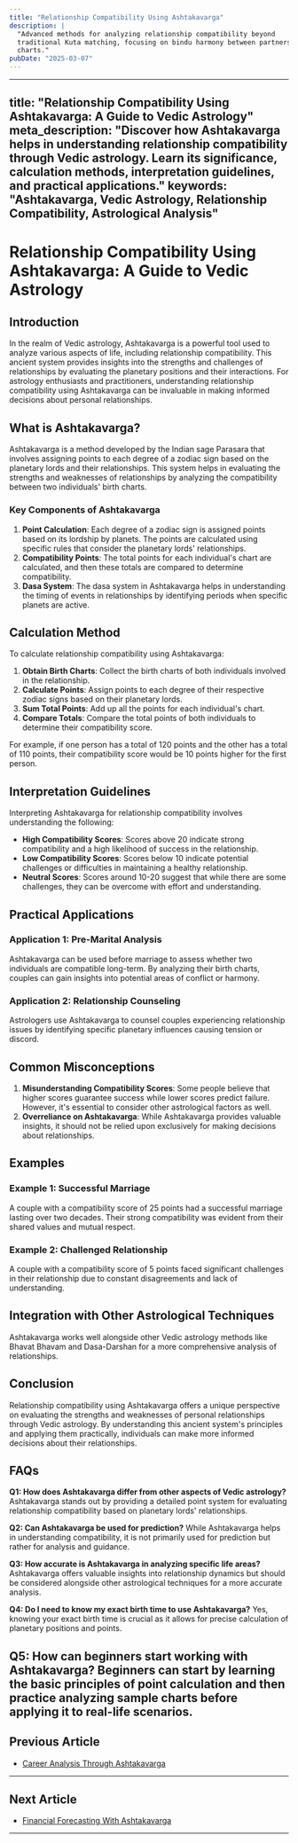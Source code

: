 ```yaml
---
title: "Relationship Compatibility Using Ashtakavarga"
description: |
  "Advanced methods for analyzing relationship compatibility beyond
  traditional Kuta matching, focusing on bindu harmony between partners\'
  charts."
pubDate: "2025-03-07"
---
```


---
title: "Relationship Compatibility Using Ashtakavarga: A Guide to Vedic Astrology"
meta_description: "Discover how Ashtakavarga helps in understanding relationship compatibility through Vedic astrology. Learn its significance, calculation methods, interpretation guidelines, and practical applications."
keywords: "Ashtakavarga, Vedic Astrology, Relationship Compatibility, Astrological Analysis"
---

# Relationship Compatibility Using Ashtakavarga: A Guide to Vedic Astrology

## Introduction

In the realm of Vedic astrology, Ashtakavarga is a powerful tool used to analyze various aspects of life, including relationship compatibility. This ancient system provides insights into the strengths and challenges of relationships by evaluating the planetary positions and their interactions. For astrology enthusiasts and practitioners, understanding relationship compatibility using Ashtakavarga can be invaluable in making informed decisions about personal relationships.

## What is Ashtakavarga?

Ashtakavarga is a method developed by the Indian sage Parasara that involves assigning points to each degree of a zodiac sign based on the planetary lords and their relationships. This system helps in evaluating the strengths and weaknesses of relationships by analyzing the compatibility between two individuals' birth charts.

### Key Components of Ashtakavarga

1. **Point Calculation**: Each degree of a zodiac sign is assigned points based on its lordship by planets. The points are calculated using specific rules that consider the planetary lords' relationships.
2. **Compatibility Points**: The total points for each individual's chart are calculated, and then these totals are compared to determine compatibility.
3. **Dasa System**: The dasa system in Ashtakavarga helps in understanding the timing of events in relationships by identifying periods when specific planets are active.

## Calculation Method

To calculate relationship compatibility using Ashtakavarga:

1. **Obtain Birth Charts**: Collect the birth charts of both individuals involved in the relationship.
2. **Calculate Points**: Assign points to each degree of their respective zodiac signs based on their planetary lords.
3. **Sum Total Points**: Add up all the points for each individual's chart.
4. **Compare Totals**: Compare the total points of both individuals to determine their compatibility score.

For example, if one person has a total of 120 points and the other has a total of 110 points, their compatibility score would be 10 points higher for the first person.

## Interpretation Guidelines

Interpreting Ashtakavarga for relationship compatibility involves understanding the following:

- **High Compatibility Scores**: Scores above 20 indicate strong compatibility and a high likelihood of success in the relationship.
- **Low Compatibility Scores**: Scores below 10 indicate potential challenges or difficulties in maintaining a healthy relationship.
- **Neutral Scores**: Scores around 10-20 suggest that while there are some challenges, they can be overcome with effort and understanding.

## Practical Applications

### Application 1: Pre-Marital Analysis

Ashtakavarga can be used before marriage to assess whether two individuals are compatible long-term. By analyzing their birth charts, couples can gain insights into potential areas of conflict or harmony.

### Application 2: Relationship Counseling

Astrologers use Ashtakavarga to counsel couples experiencing relationship issues by identifying specific planetary influences causing tension or discord.

## Common Misconceptions

1. **Misunderstanding Compatibility Scores**: Some people believe that higher scores guarantee success while lower scores predict failure. However, it's essential to consider other astrological factors as well.
2. **Overreliance on Ashtakavarga**: While Ashtakavarga provides valuable insights, it should not be relied upon exclusively for making decisions about relationships.

## Examples

### Example 1: Successful Marriage

A couple with a compatibility score of 25 points had a successful marriage lasting over two decades. Their strong compatibility was evident from their shared values and mutual respect.

### Example 2: Challenged Relationship

A couple with a compatibility score of 5 points faced significant challenges in their relationship due to constant disagreements and lack of understanding.

## Integration with Other Astrological Techniques

Ashtakavarga works well alongside other Vedic astrology methods like Bhavat Bhavam and Dasa-Darshan for a more comprehensive analysis of relationships.

## Conclusion

Relationship compatibility using Ashtakavarga offers a unique perspective on evaluating the strengths and weaknesses of personal relationships through Vedic astrology. By understanding this ancient system's principles and applying them practically, individuals can make more informed decisions about their relationships.

## FAQs

**Q1: How does Ashtakavarga differ from other aspects of Vedic astrology?**
Ashtakavarga stands out by providing a detailed point system for evaluating relationship compatibility based on planetary lords' relationships.

**Q2: Can Ashtakavarga be used for prediction?**
While Ashtakavarga helps in understanding compatibility, it is not primarily used for prediction but rather for analysis and guidance.

**Q3: How accurate is Ashtakavarga in analyzing specific life areas?**
Ashtakavarga offers valuable insights into relationship dynamics but should be considered alongside other astrological techniques for a more accurate analysis.

**Q4: Do I need to know my exact birth time to use Ashtakavarga?**
Yes, knowing your exact birth time is crucial as it allows for precise calculation of planetary positions and points.

**Q5: How can beginners start working with Ashtakavarga?**
Beginners can start by learning the basic principles of point calculation and then practice analyzing sample charts before applying it to real-life scenarios.
---

## Previous Article
- [Career Analysis Through Ashtakavarga](170501_Career_Analysis_Through_Ashtakavarga.md)

---

## Next Article
- [Financial Forecasting With Ashtakavarga](170503_Financial_Forecasting_With_Ashtakavarga.md)

---
